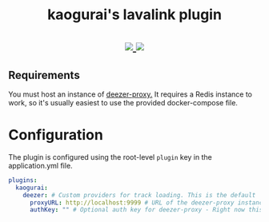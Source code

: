 <h1 align="center">
    kaogurai's lavalink plugin
</p>

<p align="center">
    <a href="https://github.com/kaogurai/lavalink-plugin/stargazers">
        <img src="https://img.shields.io/github/stars/kaogurai/lavalink-plugin?style=social">
    </a>
    <a href="https://github.com/kaogurai/lavalink-plugin/blob/main/LICENSE">
        <img src="https://img.shields.io/github/license/kaogurai/lavalink-plugin">
    </a>
</p>

## Requirements
You must host an instance of [deezer-proxy.](https://github.com/ryan5453/deezer-proxy) It requires a Redis instance to work, so it's usually easiest to use the provided docker-compose file.

# Configuration
The plugin is configured using the root-level `plugin` key in the application.yml file. 

```yaml
plugins:
  kaogurai:
    deezer: # Custom providers for track loading. This is the default
      proxyURL: http://localhost:9999 # URL of the deezer-proxy instance - do not use a trailing slash
      authKey: "" # Optional auth key for deezer-proxy - Right now this is NOT implemented, so you must not set an auth key on the deezer-proxy instance. Make sure you configure your firewall correctly to prevent unauthorized access to the proxy.
```